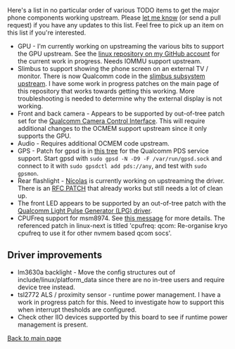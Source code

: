 Here's a list in no particular order of various TODO items to get the major phone components
working upstream. Please [let me know](mailto:masneyb@onstation.org) (or send a pull request) if you
have any updates to this list. Feel free to pick up an item on this list if you're interested.

- GPU - I'm currently working on upstreaming the various bits to support the GPU upstream. See the
  [linux repository on my GitHub account](https://github.com/masneyb/linux/branches) for the
  current work in progress. Needs IOMMU support upstream.
- Slimbus to support showing the phone screen on an external TV / monitor. There is now Qualcomm
  code in the
  [slimbus subsystem upstream](https://git.kernel.org/pub/scm/linux/kernel/git/qcom/linux.git/tree/drivers/slimbus).
  I have some work in progress patches on the main page of this repository that works towards
  getting this working. More troubleshooting is needed to determine why the external display
  is not working.
- Front and back camera - Appears to be supported by out-of-tree patch set for the
  [Qualcomm Camera Control Interface](https://patchwork.ozlabs.org/cover/825398/). This will
  require additional changes to the OCMEM support upstream since it only supports the GPU.
- Audio - Requires additional OCMEM code upstream.
- GPS - Patch for gpsd is in [this tree](https://github.com/andersson/gpsd/commits/master) for the
  Qualcomm PDS service support. Start gpsd with `sudo gpsd -N -D9 -F /var/run/gpsd.sock` and
  connect to it with `sudo gpsdctl add pds://any`, and test with `sudo gpsmon`.
- Rear flashlight - [Nícolas](https://github.com/nfraprado) is currently working on upstreaming the driver.
  There is an [RFC PATCH](https://lore.kernel.org/linux-arm-msm/20201106165737.1029106-1-nfraprado@protonmail.com/T/#md240cd09d8860b9eb1dcf641366a454d14a73c02)
  that already works but still needs a lot of clean up.
- The front LED appears to be supported by an out-of-tree patch with the
  [Qualcomm Light Pulse Generator (LPG) driver](https://lkml.org/lkml/2017/11/15/26).
- CPUFreq support for msm8974. See [this message](https://lore.kernel.org/lkml/20190812152826.GA7958@centauri/)
  for more details. The referenced patch in linux-next is titled
  'cpufreq: qcom: Re-organise kryo cpufreq to use it for other nvmem based qcom socs'.

## Driver improvements

- lm3630a backlight - Move the config structures out of include/linux/platform_data since there
  are no in-tree users and require device tree instead.
- tsl2772 ALS / proximity sensor - runtime power management. I have a work in progress patch for
  this. Need to investigate how to support this when interrupt thesholds are configured.
- Check other IIO devices supported by this board to see if runtime power management is present.

[Back to main page](README.md)
